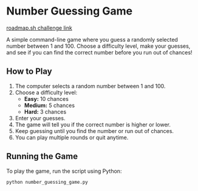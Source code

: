 # Number Guessing Game

[roadmap.sh challenge link](https://roadmap.sh/projects/number-guessing-game)

A simple command-line game where you guess a randomly selected number between 1 and 100. Choose a difficulty level, make your guesses, and see if you can find the correct number before you run out of chances!

## How to Play

1. The computer selects a random number between 1 and 100.
2. Choose a difficulty level:
   - **Easy:** 10 chances
   - **Medium:** 5 chances
   - **Hard:** 3 chances
3. Enter your guesses.
4. The game will tell you if the correct number is higher or lower.
5. Keep guessing until you find the number or run out of chances.
6. You can play multiple rounds or quit anytime.

## Running the Game

To play the game, run the script using Python:

```bash
python number_guessing_game.py
```